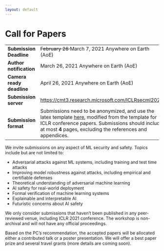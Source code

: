 ```yaml
---
layout: default
---
```


# Call for Papers

<style>
.foo {
    table-layout: fixed;
    width: 100%;
}
</style>

<table class="foo">  
  <tr>
    <td width="30%"><b>Submission Deadline</b></td>
    <td width="70%"><del>February 26 </del> March 7, 2021 Anywhere on Earth (AoE)</td>
  </tr>
  <tr>
    <td><b>Author notification</b></td>
    <td>March 26, 2021 Anywhere on Earth (AoE)</td>
  </tr>
  <tr>
    <td><b>Camera ready deadline</b></td>
    <td>April 26, 2021 Anywhere on Earth (AoE)</td>
  </tr>
  <tr>
    <td><b>Submission server</b></td>
    <td>
    <a href="https://cmt3.research.microsoft.com/ICLRsecml2021">https://cmt3.research.microsoft.com/ICLRsecml2021</a>
    </td>
  </tr>
  <tr>
    <td><b>Submission format</b></td>
    <td>Submissions need to be anonymized, and use the latex template <a href="https://drive.google.com/file/d/1kUKsWKKzrKCUnlhMy3GEDomSdkdU9wx4/view?usp=sharing">here</a>, modified from the template for ICLR conference papers. Submissions should include at most <b>4</b> pages, excluding the references and appendices.</td>
  </tr>  
</table>

We invite submissions on any aspect of ML security and safety. Topics include but are not limited to:

- Adversarial attacks against ML systems, including training and test time attacks
- Improving model robustness against attacks, including empirical and certifiable defenses
- Theoretical understanding of adversarial machine learning
- AI safety for real-world deployment
- Formal verification of machine learning systems
- Explainable and interpretable AI
- Futuristic concerns about AI safety

We only consider submissions that haven’t been published in any peer-reviewed venue, including ICLR 2021 conference. The workshop is non-archival and will not have any official proceedings.

Based on the PC’s recommendation, the accepted papers will be allocated either a contributed talk or a poster presentation. We will offer a best paper prize and several travel grants (more details are coming soon).
